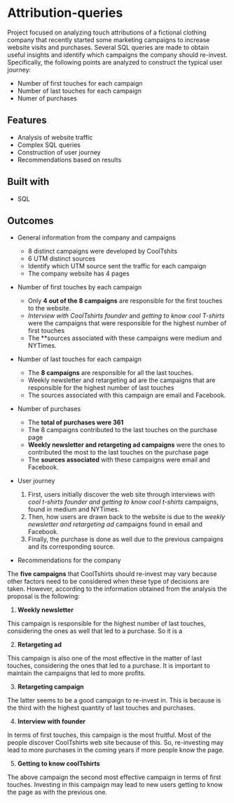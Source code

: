 # Attribution-queries

Project focused on analyzing touch attributions of a fictional clothing company that recently started some marketing campaigns to increase website visits and purchases. Several SQL queries are made to obtain useful insights and identify which campaigns the company should re-invest. Specifically, the following points are analyzed to construct the typical user journey:

* Number of first touches for each campaign 
* Number of last touches for each campaign 
* Numer of purchases

## Features

* Analysis of website traffic
* Complex SQL queries
* Construction of user journey 
* Recommendations based on results

## Built with 

* SQL

## Outcomes

* General information from the company and campaigns

  * 8 distinct campaigns were developed by CoolTshits 
  * 6 UTM distinct sources
  * Identify which UTM source sent the traffic for each campaign
  * The company website has 4 pages
  
* Number of first touches by each campaign
  * Only **4 out of the 8 campaigns** are responsible for the first touches to the website.
  * *Interview with CoolTshirts founder* and *getting to know cool T-shirts* were the campaigns that were responsible for the highest number of first touches
  * The **sources associated with these campaigns were medium and NYTimes.
  
* Number of last touches for each campaign

  * The **8 campaigns** are responsible for all the last touches.
  * Weekly newsletter and retargeting ad are the campaigns that are responsible for the highest number of last touches
  * The sources associated with this campaign are email and Facebook.

* Number of purchases

  * The **total of purchases were 361**
  * The 8 campaigns contributed to the last touches on the purchase page
  * **Weekly newsletter and retargeting ad campaigns** were the ones to contributed the most to the last touches on the purchase page
  * The **sources associated** with these campaigns were email and Facebook. 


* User journey

  1. First, users initially discover the web site through interviews with *cool t-shirts founder and getting to know cool t-shirts* campaigns, found in medium and NYTimes.
  2. Then, how users are drawn back to the website is due to the *weekly newsletter and retargeting ad* campaigns found in email and Facebook.
  3. Finally, the purchase is done as well due to the previous campaigns and its corresponding source.
  
* Recommendations for the company

The **five campaigns** 
that CoolTshirts should re-invest may vary because other factors need to be considered when these type of decisions are taken. However, according to the information obtained from the analysis the proposal is the following:

1. **Weekly newsletter**

This campaign is responsible for the highest number of last touches, considering the ones as well that led to a purchase. So it is a 

2. **Retargeting ad**

This campaign is also one of the most effective in the matter of last touches, considering the ones that led to a purchase. It is important to maintain the campaigns that led to more profits.

3. **Retargeting campaign**

The latter seems to be a good campaign to re-invest in. This is because is the third with the highest quantity of last touches and purchases. 

4. **Interview with founder**

In terms of first touches, this campaign is the most fruitful. Most of the people discover CoolTshirts web site because of this. So, re-investing may lead to more purchases in the coming years if more people know the page.

5. **Getting to know coolTshirts**

The above campaign the second most effective campaign in terms of first touches. Investing in this campaign may lead to new users getting to know the page as with the previous one.



